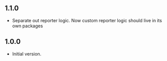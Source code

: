 ## 1.1.0

- Separate out reporter logic. Now custom reporter logic should live in its own packages

## 1.0.0

- Initial version.
